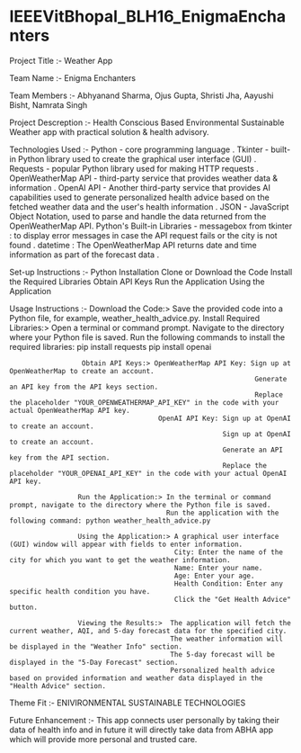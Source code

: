 # IEEEVitBhopal_BLH16_EnigmaEnchanters
Project Title :- Weather App

Team Name :- Enigma Enchanters 

Team Members :- Abhyanand Sharma, 
                Ojus Gupta,
                Shristi Jha,
                Aayushi Bisht,
                Namrata Singh
                
Project Descreption :- Health Conscious Based Environmental Sustainable Weather app with practical solution & health advisory.

Technologies Used :- Python - core programming language .
                     Tkinter - built-in Python library used to create the graphical user interface (GUI) .
                     Requests - popular Python library used for making HTTP requests .
                     OpenWeatherMap API - third-party service that provides weather data & information .
                     OpenAI API - Another third-party service that provides AI capabilities used to generate personalized health advice based on the fetched weather data 
                     and the user's health information .
                     JSON - JavaScript Object Notation, used to parse and handle the data returned from the OpenWeatherMap API. 
                     Python's Built-in Libraries - messagebox from tkinter : to display error messages in case the API request fails or the city is not found .
                                                   datetime : The OpenWeatherMap API returns date and time information as part of the forecast data .
                                                   
Set-up Instructions :-  Python Installation
                        Clone or Download the Code
                        Install the Required Libraries
                        Obtain API Keys
                        Run the Application
                        Using the Application
                        
Usage Instructions :- Download the Code:> Save the provided code into a Python file, for example, weather_health_advice.py.
                      Install Required Libraries:> Open a terminal or command prompt.
                                                  Navigate to the directory where your Python file is saved.
                                                  Run the following commands to install the required libraries: pip install requests
                                                                                                                pip install openai
                                                                                                                
                      Obtain API Keys:> OpenWeatherMap API Key: Sign up at OpenWeatherMap to create an account.
                                                                 Generate an API key from the API keys section.
                                                                 Replace the placeholder "YOUR_OPENWEATHERMAP_API_KEY" in the code with your actual OpenWeatherMap API key.
                                         OpenAI API Key: Sign up at OpenAI to create an account.
                                                         Sign up at OpenAI to create an account.
                                                         Generate an API key from the API section.
                                                         Replace the placeholder "YOUR_OPENAI_API_KEY" in the code with your actual OpenAI API key.
                                                         
                     Run the Application:> In the terminal or command prompt, navigate to the directory where the Python file is saved.
                                           Run the application with the following command: python weather_health_advice.py

                     Using the Application:> A graphical user interface (GUI) window will appear with fields to enter information.
                                             City: Enter the name of the city for which you want to get the weather information.
                                             Name: Enter your name.
                                             Age: Enter your age.
                                             Health Condition: Enter any specific health condition you have.
                                             Click the "Get Health Advice" button.
                                             
                     Viewing the Results:>  The application will fetch the current weather, AQI, and 5-day forecast data for the specified city.
                                            The weather information will be displayed in the "Weather Info" section.
                                            The 5-day forecast will be displayed in the "5-Day Forecast" section.
                                            Personalized health advice based on provided information and weather data displayed in the "Health Advice" section.
                                            
Theme Fit :-  ENIVIRONMENTAL SUSTAINABLE TECHNOLOGIES

Future Enhancement :- This app connects user personally by taking their data of health info and in future it will directly take data from ABHA app which will provide more
                      personal and trusted care.
